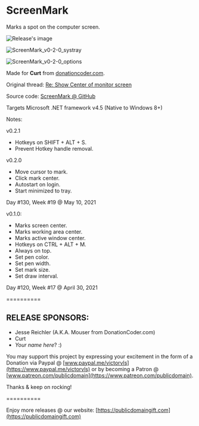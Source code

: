 # ScreenMark
Marks a spot on the computer screen.

![Release's image](https://user-images.githubusercontent.com/54631779/116682962-f5cfb080-a97c-11eb-884e-356292117d4e.png)

![ScreenMark_v0-2-0_systray](https://user-images.githubusercontent.com/54631779/117735659-e5f96d00-b1c3-11eb-957e-697f99c7cfde.png)

![ScreenMark_v0-2-0_options](https://user-images.githubusercontent.com/54631779/117735664-e85bc700-b1c3-11eb-9702-09545492c549.png)

Made for **Curt** from [donationcoder.com](https://www.donationcoder.com).

Original thread: [Re: Show Center of monitor screen](https://www.donationcoder.com/forum/index.php?topic=18632.msg444797#msg444797)

Source code: [ScreenMark @ GitHub]()

Targets Microsoft .NET framework v4.5 (Native to Windows 8+)

Notes:

v0.2.1
- Hotkeys on SHIFT + ALT + S.
- Prevent Hotkey handle removal.

v0.2.0
- Move cursor to mark.
- Click mark center.
- Autostart on login.
- Start minimized to tray.

Day #130, Week #19 @ May 10, 2021

v0.1.0:
- Marks screen center.
- Marks working area center.
- Marks active window center.
- Hotkeys on CTRL + ALT + M.
- Always on top.
- Set pen color.
- Set pen width.
- Set mark size.
- Set draw interval.

Day #120, Week #17 @ April 30, 2021

==========

## RELEASE SPONSORS:

* Jesse Reichler (A.K.A. Mouser from DonationCoder.com)
* Curt
* *Your name here*? :)

You may support this project by expressing your excitement in the form of a Donation via Paypal @ [www.paypal.me/victorvls](https://www.paypal.me/victorvls) or by becoming a Patron @ [www.patreon.com/publicdomain](https://www.patreon.com/publicdomain).

Thanks & keep on rocking!

==========

Enjoy more releases @ our website: [https://publicdomaingift.com](https://publicdomaingift.com)
